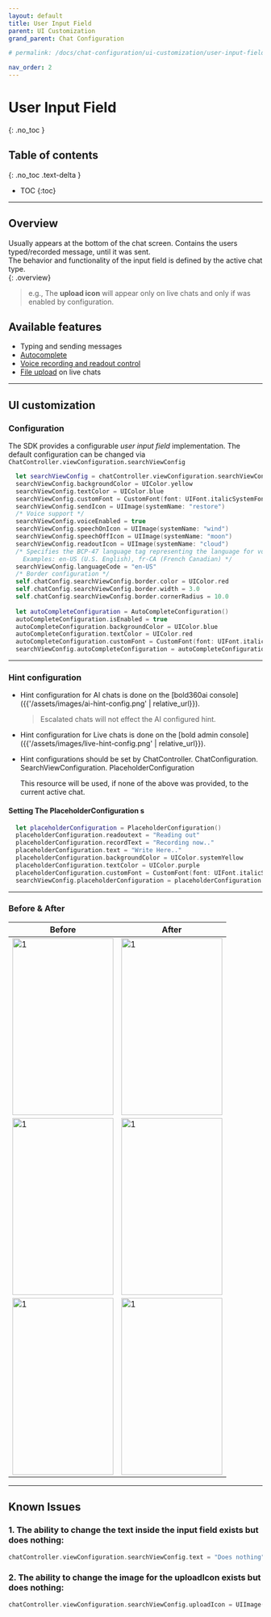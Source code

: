 ```yaml
---
layout: default
title: User Input Field
parent: UI Customization
grand_parent: Chat Configuration 

# permalink: /docs/chat-configuration/ui-customization/user-input-field

nav_order: 2
---
```


# User Input Field

{: .no_toc }

## Table of contents

{: .no_toc .text-delta }

- TOC
{:toc}

---

## Overview

Usually appears at the bottom of the chat screen. Contains the users typed/recorded message, until it was sent.   
The behavior and functionality of the input field is defined by the active chat type.   
{: .overview}

> e.g., The **upload icon** will appear only on live chats and only if was enabled by configuration.

## Available features

* Typing and sending messages 
* [Autocomplete](/docs/advanced-topics/autocomplete/in-chat)
* [Voice recording and readout control](/docs/advanced-topics/voice)
* [File upload](/docs/advanced-topics/file-upload) on live chats

---

## UI customization

### Configuration   

  The SDK provides a configurable _user input field_ implementation.
  The default configuration can be changed via `ChatController.viewConfiguration.searchViewConfig`

  
  

``` swift
  let searchViewConfig = chatController.viewConfiguration.searchViewConfig
  searchViewConfig.backgroundColor = UIColor.yellow
  searchViewConfig.textColor = UIColor.blue
  searchViewConfig.customFont = CustomFont(font: UIFont.italicSystemFont(ofSize: 15))
  searchViewConfig.sendIcon = UIImage(systemName: "restore")
  /* Voice support */
  searchViewConfig.voiceEnabled = true
  searchViewConfig.speechOnIcon = UIImage(systemName: "wind")
  searchViewConfig.speechOffIcon = UIImage(systemName: "moon")
  searchViewConfig.readoutIcon = UIImage(systemName: "cloud")
  /* Specifies the BCP-47 language tag representing the language for voice recognition.
    Examples: en-US (U.S. English), fr-CA (French Canadian) */
  searchViewConfig.languageCode = "en-US"
  /* Border configuration */
  self.chatConfig.searchViewConfig.border.color = UIColor.red
  self.chatConfig.searchViewConfig.border.width = 3.0
  self.chatConfig.searchViewConfig.border.cornerRadius = 10.0
  
  let autoCompleteConfiguration = AutoCompleteConfiguration()
  autoCompleteConfiguration.isEnabled = true
  autoCompleteConfiguration.backgroundColor = UIColor.blue
  autoCompleteConfiguration.textColor = UIColor.red
  autoCompleteConfiguration.customFont = CustomFont(font: UIFont.italicSystemFont(ofSize: 15))
  searchViewConfig.autoCompleteConfiguration = autoCompleteConfiguration
  ```

---

### Hint configuration

* Hint configuration for AI chats is done on the [bold360ai console]({{'/assets/images/ai-hint-config.png' | relative_url}}).

  > Escalated chats will not effect the AI configured hint.

* Hint configuration for Live chats is done on the [bold admin console]({{'/assets/images/live-hint-config.png' | relative_url}}). 

* Hint configurations should be set by ChatController. ChatConfiguration. SearchViewConfiguration. PlaceholderConfiguration

  This resource will be used, if none of the above was provided, to the current active chat.

#### Setting The PlaceholderConfiguration s

``` swift
  let placeholderConfiguration = PlaceholderConfiguration()
  placeholderConfiguration.readoutext = "Reading out"
  placeholderConfiguration.recordText = "Recording now.."
  placeholderConfiguration.text = "Write Here.."
  placeholderConfiguration.backgroundColor = UIColor.systemYellow
  placeholderConfiguration.textColor = UIColor.purple
  placeholderConfiguration.customFont = CustomFont(font: UIFont.italicSystemFont(ofSize: 15))
  searchViewConfig.placeholderConfiguration = placeholderConfiguration
  ```

---

### Before & After

| Before                                                                                           | After                                                                                           |
| ------------------------------------------------------------------------------------------------ | ----------------------------------------------------------------------------------------------- |
| <img src="../../../../assets/images/searchbar_before.png"  alt="1" width = 200px height = 350px> | <img src="../../../../assets/images/searchbar_after.png"  alt="1" width = 200px height = 350px> |
| <img src="../../../../assets/images/record_before.png"  alt="1" width = 200px height = 350px>    | <img src="../../../../assets/images/record_after.png"  alt="1" width = 200px height = 350px>    |
| <img src="../../../../assets/images/readout_before.png"  alt="1" width = 200px height = 350px>   | <img src="../../../../assets/images/readout_after.png"  alt="1" width = 200px height = 350px>   |

---

## Known Issues

### 1. The ability to change the text inside the input field exists but does nothing:

``` swift
chatController.viewConfiguration.searchViewConfig.text = "Does nothing"
```

### 2. The ability to change the image for the uploadIcon exists but does nothing:

``` swift
chatController.viewConfiguration.searchViewConfig.uploadIcon = UIImage(systemName: "search")
```

  

  
